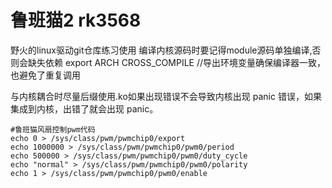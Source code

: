 # 鲁班猫2 rk3568
野火的linux驱动git仓库练习使用
编译内核源码时要记得module源码单独编译,否则会缺失依赖
export  ARCH  CROSS_COMPILE		//导出环境变量确保编译器一致，也避免了重复调用

与内核耦合时尽量后缀使用.ko如果出现错误不会导致内核出现 panic 错误，如果集成到内核，出错了就会出现 panic。
```shell
#鲁班猫风扇控制pwm代码
echo 0 > /sys/class/pwm/pwmchip0/export
echo 1000000 > /sys/class/pwm/pwmchip0/pwm0/period
echo 500000 > /sys/class/pwm/pwmchip0/pwm0/duty_cycle
echo "normal" > /sys/class/pwm/pwmchip0/pwm0/polarity
echo 1 > /sys/class/pwm/pwmchip0/pwm0/enable
```


